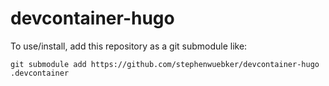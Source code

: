 # devcontainer-hugo

To use/install, add this repository as a git submodule like:

```git submodule add https://github.com/stephenwuebker/devcontainer-hugo .devcontainer```
